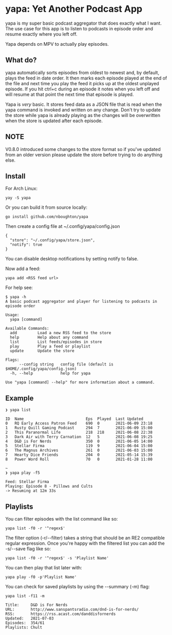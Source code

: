 # yapa: Yet Another Podcast App

yapa is my super basic podcast aggregator that does exactly what I want. The use case for this app is to listen to podcasts in episode order and resume exactly where you left off.

Yapa depends on MPV to actually play episodes.

## What do?

yapa automatically sorts episodes from oldest to newest and, by default, plays the feed in date order. It then marks each episode played at the end of the file and next time you play the feed it picks up at the oldest unplayed episode. If you hit ctrl+c during an episode it notes when you left off and will resume at that point the next time that episode is played.

Yapa is *very* basic. It stores feed data as a JSON file that is read when the yapa command is invoked and written on any change. Don't try to update the store while yapa is already playing as the changes will be overwritten when the store is updated after each episode.

## NOTE

V0.8.0 introduced some changes to the store format so if you've updated from an older version please update the store before trying to do anything else.

## Install

For Arch Linux:
```
yay -S yapa
```

Or you can build it from source locally:

```
go install github.com/nboughton/yapa
```

Then create a config file at ~/.config/yapa/config.json

```
{
  "store": "~/.config/yapa/store.json",
  "notify": true
}
```
You can disable desktop notifications by setting notify to false.

Now add a feed:

```
yapa add <RSS feed url>
```

For help see: 

```
$ yapa -h
A basic podcast aggregator and player for listening to podcasts in episode order

Usage:
  yapa [command]

Available Commands:
  add         Load a new RSS feed to the store
  help        Help about any command
  list        List feeds/episodes in store
  play        Play a feed or playlist
  update      Update the store

Flags:
      --config string   config file (default is $HOME/.config/yapa/config.json)
  -h, --help            help for yapa

Use "yapa [command] --help" for more information about a command.
```

## Example

```
❯ yapa list

ID  Name                           Eps  Played  Last Updated
0   RQ Early Access Patron Feed    690  0       2021-06-09 23:18
1   Rusty Quill Gaming Podcast     294  7       2021-06-09 15:00
2   This Paranormal Life           218  218     2021-06-08 22:38
3   Dark Air with Terry Carnation  12   5       2021-06-08 19:25
4   D&D is For Nerds               350  0       2021-06-05 14:00
5   Stellar Firma                  119  9       2021-06-04 15:00
6   The Magnus Archives            261  0       2021-06-03 15:00
7   Hearty Dice Friends            204  0       2021-05-14 15:39
8   Power Word Roll                70   0       2021-01-28 11:00

~
❯ yapa play -f5

Feed: Stellar Firma
Playing: Episode 8 - Pillows and Cults
-> Resuming at 12m 33s
```

## Playlists

You can filter episodes with the list command like so:

```
yapa list -f0 -r '^regex$'
```

The filter option (-r/--filter) takes a string that should be an RE2 compatible regular expression. Once you're happy with the filtered list you can add the -s/--save flag like so:

```
yapa list -f0 -r '^regex$' -s 'Playlist Name'
```

You can then play that list later with:

```
yapa play -f0 -p'Playlist Name'
```

You can check for saved playlists by using the --summary (-m) flag:

```
yapa list -f11 -m

Title:     D&D is For Nerds
URL:       http://www.sanspantsradio.com/dnd-is-for-nerds/
RSS:       https://rss.acast.com/danddisfornerds
Updated:   2021-07-03
Episodes:  354/61
Playlists: Chult
```